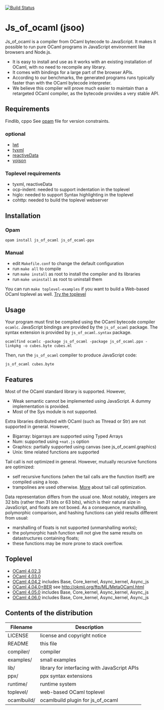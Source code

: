 [![Build Status](https://travis-ci.org/ocsigen/js_of_ocaml.svg?branch=master)](https://travis-ci.org/ocsigen/js_of_ocaml)

# Js_of_ocaml (jsoo)

Js_of_ocaml is a compiler from OCaml bytecode to JavaScript. It makes
it possible to run pure OCaml programs in JavaScript environment
like browsers and Node.js.
  * It is easy to install and use as it works with an existing
    installation of OCaml, with no need to recompile any library.
  * It comes with bindings for a large part of the browser APIs.
  * According to our benchmarks, the generated programs runs typically
    faster than with the OCaml bytecode interpreter.
  * We believe this compiler will prove much easier to maintain than a
    retargeted OCaml compiler, as the bytecode provides a very stable
    API.

## Requirements
  Findlib, cppo
  See [opam](https://github.com/ocsigen/js_of_ocaml/blob/master/js_of_ocaml-compiler.opam) file for version constraints.

### optional
  * [lwt](https://github.com/ocsigen/lwt)
  * [tyxml](https://github.com/ocsigen/tyxml)
  * [reactiveData](https://github.com/ocsigen/reactiveData)
  * [yojson](https://github.com/mjambon/yojson)

### Toplevel requirements
 * tyxml, reactiveData
 * ocp-indent: needed to support indentation in the toplevel
 * higlo: needed to support Syntax highlighting in the toplevel
 * cohttp: needed to build the toplevel webserver

## Installation

### Opam
```
opam install js_of_ocaml js_of_ocaml-ppx
```

### Manual
  * edit `Makefile.conf` to change the default configuration
  * run `make all` to compile
  * run `make install` as root to install the compiler
    and its libraries
  * run `make uninstall` as root to uninstall them

You can run `make toplevel-examples` if you want to build a Web-based OCaml
toplevel as well. [Try the toplevel](http://ocsigen.github.io/js_of_ocaml/)

## Usage

Your program must first be compiled using the OCaml bytecode compiler
`ocamlc`. JavaScript bindings are provided by the `js_of_ocaml` package.
The syntax extension is provided by `js_of_ocaml.syntax` package.

```
ocamlfind ocamlc -package js_of_ocaml -package js_of_ocaml.ppx -linkpkg -o cubes.byte cubes.ml
```

Then, run the `js_of_ocaml` compiler to produce JavaScript code:

```
js_of_ocaml cubes.byte
```

## Features

Most of the OCaml standard library is supported. However,
  * Weak semantic cannot be implemented using JavaScript.
    A dummy implementation is provided.
  * Most of the Sys module is not supported.

Extra libraries distributed with OCaml (such as Thread or Str) are not
supported in general. However,
  * Bigarray: bigarrays are supported using Typed Arrays
  * Num: supported using `+nat.js` option
  * Graphics: partially supported using canvas (see js_of_ocaml.graphics)
  * Unix: time related functions are supported

Tail call is not optimized in general. However, mutually recursive
functions are optimized:
  * self recursive functions (when the tail calls are the function itself) are
    compiled using a loop.
  * trampolines are used otherwise.
[More](http://ocsigen.org/js_of_ocaml/dev/manual/tailcall) about tail call optimization.

Data representation differs from the usual one.  Most notably,
integers are 32 bits (rather than 31 bits or 63 bits), which is their
natural size in JavaScript, and floats are not boxed.  As a
consequence, marshalling, polymorphic comparison, and hashing
functions can yield results different from usual:
  * marshalling of floats is not supported (unmarshalling works);
  * the polymorphic hash function will not give the same results on
    datastructures containing floats;
  * these functions may be more prone to stack overflow.

## Toplevel
  * [OCaml 4.02.3](http://ocsigen.github.io/js_of_ocaml/toplevel.html#version=4.02.3)
  * [OCaml 4.03.0](http://ocsigen.github.io/js_of_ocaml/toplevel.html#version=4.03.0)
  * [OCaml 4.04.2](http://ocsigen.github.io/js_of_ocaml/toplevel.html#version=4.04.2) includes Base, Core_kernel, Async_kernel, Async_js
  * [OCaml 4.04.0+BER](http://ocsigen.github.io/js_of_ocaml/toplevel.html#version=4.04.0+BER) see http://okmij.org/ftp/ML/MetaOCaml.html
  * [OCaml 4.05.0](http://ocsigen.github.io/js_of_ocaml/toplevel.html#version=4.05.0) includes Base, Core_kernel, Async_kernel, Async_js
  * [OCaml 4.06.0](http://ocsigen.github.io/js_of_ocaml/toplevel.html#version=4.06.0) includes Base, Core_kernel, Async_kernel, Async_js

## Contents of the distribution
| Filename    | Description                                  |
|-----------  |----------------------------------------------|
| LICENSE     | license and copyright notice                 |
| README      | this file                                    |
| compiler/   | compiler                                     |
| examples/   | small examples                               |
| lib/        | library for interfacing with JavaScript APIs |
| ppx/        | ppx syntax extensions                        |
| runtime/    | runtime system                               |
| toplevel/   | web-based OCaml toplevel                     |
| ocamlbuild/ | ocamlbuild plugin for js_of_ocaml            |
